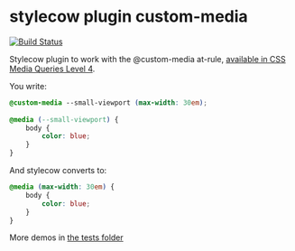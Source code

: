 stylecow plugin custom-media
============================

[![Build Status](https://travis-ci.org/stylecow/stylecow-plugin-custom-media.svg)](https://travis-ci.org/stylecow/stylecow-plugin-custom-media)

Stylecow plugin to work with the @custom-media at-rule, [available in CSS Media Queries Level 4](http://dev.w3.org/csswg/mediaqueries/#custom-mq).

You write:

```css
@custom-media --small-viewport (max-width: 30em);
 
@media (--small-viewport) {
	body {
		color: blue;
	}
}
```

And stylecow converts to:

```css
@media (max-width: 30em) {
	body {
		color: blue;
	}
}
```

More demos in [the tests folder](https://github.com/stylecow/stylecow-plugin-custom-media/tree/master/tests/cases)
